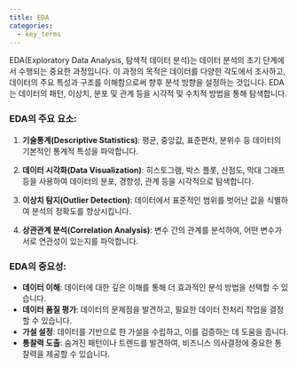 ```yaml
---
title: EDA
categories:
  - key_terms
---
```


 EDA(Exploratory Data Analysis, 탐색적 데이터 분석)는 데이터 분석의 초기 단계에서 수행되는 중요한 과정입니다. 이 과정의 목적은 데이터를 다양한 각도에서 조사하고, 데이터의 주요 특성과 구조를 이해함으로써 향후 분석 방향을 설정하는 것입니다. EDA는 데이터의 패턴, 이상치, 분포 및 관계 등을 시각적 및 수치적 방법을 통해 탐색합니다.

### EDA의 주요 요소:

1. **기술통계(Descriptive Statistics)**: 평균, 중앙값, 표준편차, 분위수 등 데이터의 기본적인 통계적 특성을 파악합니다.
    
2. **데이터 시각화(Data Visualization)**: 히스토그램, 박스 플롯, 산점도, 막대 그래프 등을 사용하여 데이터의 분포, 경향성, 관계 등을 시각적으로 탐색합니다.
    
3. **이상치 탐지(Outlier Detection)**: 데이터에서 표준적인 범위를 벗어난 값을 식별하여 분석의 정확도를 향상시킵니다.
    
4. **상관관계 분석(Correlation Analysis)**: 변수 간의 관계를 분석하여, 어떤 변수가 서로 연관성이 있는지를 파악합니다.
    

### EDA의 중요성:

- **데이터 이해**: 데이터에 대한 깊은 이해를 통해 더 효과적인 분석 방법을 선택할 수 있습니다.
- **데이터 품질 평가**: 데이터의 문제점을 발견하고, 필요한 데이터 전처리 작업을 결정할 수 있습니다.
- **가설 설정**: 데이터를 기반으로 한 가설을 수립하고, 이를 검증하는 데 도움을 줍니다.
- **통찰력 도출**: 숨겨진 패턴이나 트렌드를 발견하여, 비즈니스 의사결정에 중요한 통찰력을 제공할 수 있습니다.